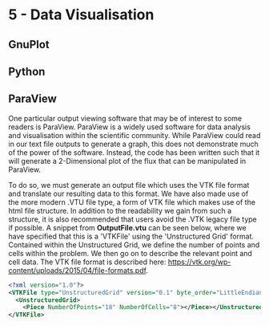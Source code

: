 # 5 - Data Visualisation

## GnuPlot

## Python

## ParaView

One particular output viewing software that may be of interest to some readers is ParaView. ParaView is a widely used software for data analysis and visualisation within the scientific community. While ParaView could read in our text file outputs to generate a graph, this does not demonstrate much of the power of the software. Instead, the code has been written such that it will generate a 2-Dimensional plot of the flux that can be manipulated in ParaView.

To do so, we must generate an output file which uses the VTK file format and translate our resulting data to this format. We have also made use of the more modern .VTU file type, a form of VTK file which makes use of the html file structure. In addition to the readability we gain from such a structure, it is also recommended that users avoid the .VTK legacy file type if possible. A snippet from **OutputFile.vtu** can be seen below, where we have specified that this is a 'VTKFile' using the 'Unstructured Grid' format. Contained within the Unstructured Grid, we define the number of points and cells within the problem. We then go on to describe the relevant point and cell data. The VTK file format is described here: https://vtk.org/wp-content/uploads/2015/04/file-formats.pdf.

```xml
<?xml version="1.0"?>
<VTKFile type="UnstructuredGrid" version="0.1" byte_order="LittleEndian">
  <UnstructuredGrid>
    <Piece NumberOfPoints="18" NumberOfCells="8"></Piece></UnstructuredGrid>
</VTKFile>
```
